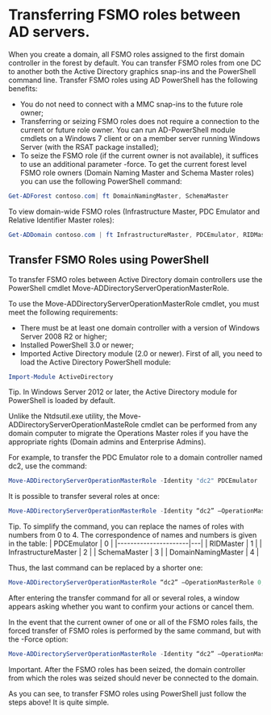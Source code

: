 # Transferring FSMO roles between AD servers.

When you create a domain, all FSMO roles assigned to the first domain controller in the forest by default. You can transfer FSMO roles from one DC to another both the Active Directory graphics snap-ins and the PowerShell command line. Transfer FSMO roles using AD PowerShell has the following benefits:

- You do not need to connect with a MMC snap-ins to the future role owner;
- Transferring or seizing FSMO roles does not require a connection to the current or future role owner. You can run AD-PowerShell module cmdlets on a Windows 7 client or on a member server running Windows Server (with the RSAT package installed);
- To seize the FSMO role (if the current owner is not available), it suffices to use an additional parameter -force.
To get the current forest level FSMO role owners (Domain Naming Master and Schema Master roles) you can use the following PowerShell command:
```Powershell
Get-ADForest contoso.com| ft DomainNamingMaster, SchemaMaster
```
To view domain-wide FSMO roles (Infrastructure Master, PDC Emulator and Relative Identifier Master roles):
```Powershell
Get-ADDomain contoso.com | ft InfrastructureMaster, PDCEmulator, RIDMaster
```
## Transfer FSMO Roles using PowerShell
To transfer FSMO roles between Active Directory domain controllers use the PowerShell cmdlet Move-ADDirectoryServerOperationMasterRole.

To use the Move-ADDirectoryServerOperationMasterRole cmdlet, you must meet the following requirements:

* There must be at least one domain controller with a version of Windows Server 2008 R2 or higher;
* Installed PowerShell 3.0 or newer;
* Imported Active Directory module (2.0  or newer).
First of all, you need to load the Active Directory PowerShell module:

```Powershell
Import-Module ActiveDirectory
```
Tip. In Windows Server 2012 or later, the Active Directory module for PowerShell is loaded by default.

Unlike the Ntdsutil.exe utility, the Move-ADDirectoryServerOperationMasteRole cmdlet can be performed from any domain computer to migrate the Operations Master roles if you have the appropriate rights (Domain admins and Enterprise Admins).

For example, to transfer the PDC Emulator role to a domain controller named dc2, use the command:
```Powershell
Move-ADDirectoryServerOperationMasterRole -Identity "dc2" PDCEmulator
```
It is possible to transfer several roles at once:

```Powershell
Move-ADDirectoryServerOperationMasterRole -Identity “dc2” –OperationMasterRole DomainNamingMaster,PDCEmulator,RIDMaster,SchemaMaster,InfrastructureMaster
```
Tip. To simplify the command, you can replace the names of roles with numbers from 0 to 4. The correspondence of names and numbers is given in the table:
| PDCEmulator          | 0 |
|----------------------|---|
| RIDMaster            | 1 |
| InfrastructureMaster | 2 |
| SchemaMaster         | 3 |
| DomainNamingMaster   | 4 |

Thus, the last command can be replaced by a shorter one:

```Powershell
Move-ADDirectoryServerOperationMasterRole “dc2” –OperationMasterRole 0,1,2,3,4
```
After entering the transfer command for all or several roles, a window appears asking whether you want to confirm your actions or cancel them.

In the event that the current owner of one or all of the FSMO roles fails, the forced transfer of FSMO roles is performed by the same command, but with the -Force option:

```Powershell
Move-ADDirectoryServerOperationMasterRole -Identity “dc2” –OperationMasterRole DomainNamingMaster,PDCEmulator,RIDMaster,SchemaMaster,InfrastructureMaster –Force
```
Important. After the FSMO roles has been seized, the domain controller from which the roles was seized should never be connected to the domain.

As you can see, to transfer FSMO roles using PowerShell just follow the steps above! It is quite simple.